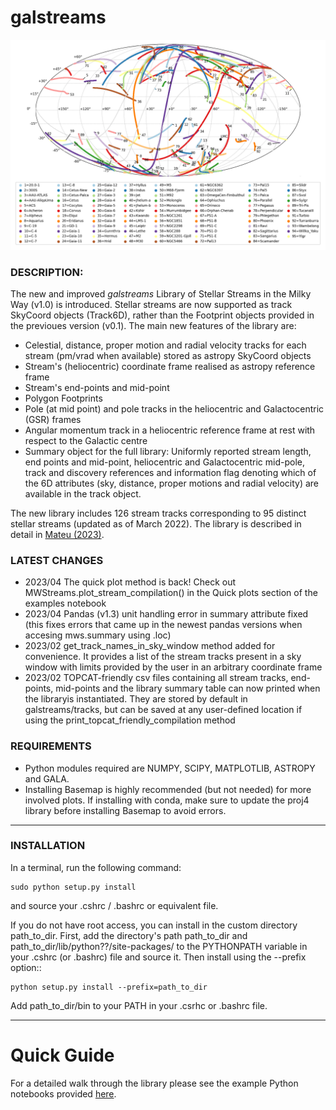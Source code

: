 # **galstreams**

![see plot here](notebooks/fig_all_streams_lib.png?raw=true "galstreams 03-2022")

### DESCRIPTION:

The new and improved *galstreams* Library of Stellar Streams in the Milky Way (v1.0) is introduced. Stellar streams are now supported as track SkyCoord objects (Track6D), rather than the Footprint objects provided in the previoues version (v0.1). The main new features of the library are:

-  Celestial, distance, proper motion and radial velocity tracks for each stream (pm/vrad when available) stored as astropy SkyCoord objects
-  Stream's (heliocentric) coordinate frame realised as astropy reference frame
-  Stream's end-points and mid-point
- Polygon Footprints
-  Pole (at mid point) and pole tracks in the heliocentric and Galactocentric (GSR) frames
-  Angular momentum track in a heliocentric reference frame at rest with respect to the Galactic centre
-  Summary object for the full library: Uniformly reported stream length, end points and mid-point, heliocentric and Galactocentric mid-pole, track and discovery references and information flag denoting which of the 6D attributes (sky, distance, proper motions and radial velocity) are available in the track object.

The new library includes 126 stream tracks corresponding to 95 distinct stellar streams (updated as of March 2022). The library is described in detail in [Mateu (2023)](https://ui.adsabs.harvard.edu/link_gateway/2023MNRAS.520.5225M/doi:10.1093/mnras/stad321).

### LATEST CHANGES

- 2023/04 The quick plot method is back! Check out MWStreams.plot_stream_compilation() in the Quick plots section of the examples notebook
- 2023/04 Pandas (v1.3) unit handling error in summary attribute fixed (this fixes errors that came up in the newest pandas versions when accesing mws.summary using .loc)
- 2023/02 get_track_names_in_sky_window method added for convenience. It provides a list of the stream tracks present in a sky window with limits provided by the user in an arbitrary coordinate frame
- 2023/02 TOPCAT-friendly csv files containing all stream tracks, end-points, mid-points and the library summary table can now printed when the libraryis instantiated. They are stored by default in galstreams/tracks, but can be saved at any user-defined location if using the print_topcat_friendly_compilation method

### REQUIREMENTS

- Python modules required are NUMPY, SCIPY, MATPLOTLIB, ASTROPY and GALA. 
- Installing Basemap is highly recommended (but not needed) for more involved plots. If installing with conda, make sure to update the proj4 library before installing Basemap to avoid errors.

----------

### INSTALLATION

In a terminal, run the following command:

    sudo python setup.py install

and source your .cshrc / .bashrc or equivalent file.

If you do not have root access, you can install in the custom directory path_to_dir.
First, add the directory's path path_to_dir and path_to_dir/lib/python??/site-packages/
to the PYTHONPATH variable in your .cshrc (or .bashrc) file and source it. Then install using the --prefix option::

    python setup.py install --prefix=path_to_dir

Add path_to_dir/bin to your PATH in your .csrhc or .bashrc file.

----------
# Quick Guide

For a detailed walk through the library please see the example Python notebooks provided [here](notebooks/).
